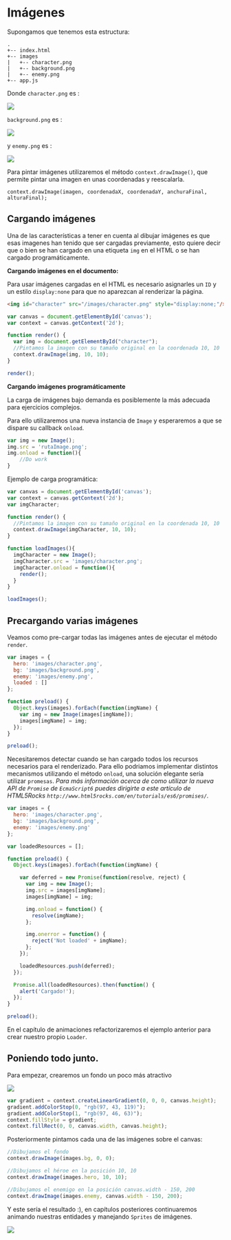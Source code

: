 # Imágenes

Supongamos que tenemos esta estructura:

```
.
+-- index.html
+-- images
|   +-- character.png
|   +-- background.png
|   +-- enemy.png
+-- app.js
```

Donde `character.png` es : 

![](https://github.com/rafinskipg/introductioncanvas/raw/master/img/teory/chapter_1/images/character.png)

`background.png` es : 

![](https://github.com/rafinskipg/introductioncanvas/raw/master/img/teory/chapter_1/images/background.png)

y `enemy.png` es :

![](https://github.com/rafinskipg/introductioncanvas/raw/master/img/teory/chapter_1/images/enemy.png)

Para pintar imágenes utilizaremos el método `context.drawImage()`, que permite pintar una imagen en unas coordenadas y reescalarla.

`context.drawImage(imagen, coordenadaX, coordenadaY, anchuraFinal, alturaFinal);`

## Cargando imágenes

Una de las características a tener en cuenta al dibujar imágenes es que esas imagenes han tenido que ser cargadas previamente, esto quiere decir que o bien se han cargado en una etiqueta `img` en el HTML o se han cargado programáticamente.

**Cargando imágenes en el documento:**

Para usar imágenes cargadas en el HTML es necesario asignarles un `ID` y un estilo `display:none` para que no aparezcan al renderizar la página.

```html
<img id="character" src="/images/character.png" style="display:none;"/>
```


```javascript
var canvas = document.getElementById('canvas');
var context = canvas.getContext('2d');

function render() {
  var img = document.getElementById("character");
  //Pintamos la imagen con su tamaño original en la coordenada 10, 10
  context.drawImage(img, 10, 10);
}

render();
```


**Cargando imágenes programáticamente**

La carga de imágenes bajo demanda es posiblemente la más adecuada para ejercicios complejos.

Para ello utilizaremos una nueva instancia de `Image` y esperaremos a que se dispare su callback `onload`.

```javascript
var img = new Image();
img.src = 'rutaImage.png';
img.onload = function(){
    //Do work
}
```

Ejemplo de carga programática:

```javascript
var canvas = document.getElementById('canvas');
var context = canvas.getContext('2d');
var imgCharacter;

function render() {
  //Pintamos la imagen con su tamaño original en la coordenada 10, 10
  context.drawImage(imgCharacter, 10, 10);
}

function loadImages(){
  imgCharacter = new Image();
  imgCharacter.src = 'images/character.png';
  imgCharacter.onload = function(){
    render();
  }
}

loadImages();
```

## Precargando varias imágenes

Veamos como pre-cargar todas las imágenes antes de ejecutar el método `render`. 
```javascript
var images = {
  hero: 'images/character.png',
  bg: 'images/background.png',
  enemy: 'images/enemy.png',
  loaded : []
};

function preload() {
  Object.keys(images).forEach(function(imgName) {
    var img = new Image(images[imgName]);
    images[imgName] = img;
  });
}

preload();
```

Necesitaremos detectar cuando se han cargado todos los recursos necesarios para el renderizado. Para ello podriamos implementar distintos mecanismos utilizando el método `onload`, una solución elegante sería utilizar `promesas`. 
_Para más información acerca de como utilizar la nueva API de `Promise` de `EcmaScript6` puedes dirigirte a este artículo de HTML5Rocks `http://www.html5rocks.com/en/tutorials/es6/promises/`._

```javascript
var images = {
  hero: 'images/character.png',
  bg: 'images/background.png',
  enemy: 'images/enemy.png'
};

var loadedResources = [];

function preload() {
  Object.keys(images).forEach(function(imgName) {

    var deferred = new Promise(function(resolve, reject) {
      var img = new Image();
      img.src = images[imgName];
      images[imgName] = img;

      img.onload = function() {
        resolve(imgName);
      };

      img.onerror = function() {
        reject('Not loaded' + imgName);
      };
    });

    loadedResources.push(deferred);
  });

  Promise.all(loadedResources).then(function() {
    alert('Cargado!');
  });
}

preload();
```

En el capítulo de animaciones refactorizaremos el ejemplo anterior para crear nuestro propio `Loader`.

## Poniendo todo junto.

Para empezar, crearemos un fondo un poco más atractivo

![](https://github.com/rafinskipg/introductioncanvas/raw/master/img/teory/chapter_1/images/background_gradient.png)


```javascript
var gradient = context.createLinearGradient(0, 0, 0, canvas.height);
gradient.addColorStop(0, "rgb(97, 43, 119)");
gradient.addColorStop(1, "rgb(97, 46, 63)");
context.fillStyle = gradient;
context.fillRect(0, 0, canvas.width, canvas.height);
```

Posteriormente pintamos cada una de las imágenes sobre el canvas:

```javascript
//Dibujamos el fondo
context.drawImage(images.bg, 0, 0);

//Dibujamos el héroe en la posición 10, 10
context.drawImage(images.hero, 10, 10);

//Dibujamos el enemigo en la posición canvas.width - 150, 200
context.drawImage(images.enemy, canvas.width - 150, 200);
```


Y este sería el resultado :), en capítulos posteriores continuaremos animando nuestras entidades y manejando `Sprites` de imágenes.

![](https://github.com/rafinskipg/introductioncanvas/raw/master/img/teory/chapter_1/images/result.png)